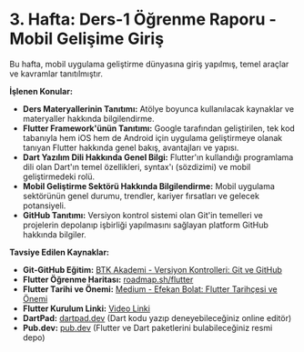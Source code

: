 # 3. Hafta: Ders-1 Öğrenme Raporu - Mobil Gelişime Giriş

Bu hafta, mobil uygulama geliştirme dünyasına giriş yapılmış, temel araçlar ve kavramlar tanıtılmıştır.

**İşlenen Konular:**

* **Ders Materyallerinin Tanıtımı:** Atölye boyunca kullanılacak kaynaklar ve materyaller hakkında bilgilendirme.
* **Flutter Framework'ünün Tanıtımı:** Google tarafından geliştirilen, tek kod tabanıyla hem iOS hem de Android için uygulama geliştirmeye olanak tanıyan Flutter hakkında genel bakış, avantajları ve yapısı.
* **Dart Yazılım Dili Hakkında Genel Bilgi:** Flutter'ın kullandığı programlama dili olan Dart'ın temel özellikleri, syntax'ı (sözdizimi) ve mobil geliştirmedeki rolü.
* **Mobil Geliştirme Sektörü Hakkında Bilgilendirme:** Mobil uygulama sektörünün genel durumu, trendler, kariyer fırsatları ve gelecek potansiyeli.
* **GitHub Tanıtımı:** Versiyon kontrol sistemi olan Git'in temelleri ve projelerin depolanıp işbirliği yapılmasını sağlayan platform GitHub hakkında bilgiler.

**Tavsiye Edilen Kaynaklar:**

* **Git-GitHub Eğitim:** [BTK Akademi - Versiyon Kontrolleri: Git ve GitHub](https://www.btkakademi.gov.tr/portal/course/versiyon-kontrolleri-git-ve-github-19439)
* **Flutter Öğrenme Haritası:** [roadmap.sh/flutter](https://roadmap.sh/flutter)
* **Flutter Tarihi ve Önemi:** [Medium - Efekan Bolat: Flutter Tarihçesi ve Önemi](https://medium.com/@efekanbolat005/flutter-tarih%C3%A7esi-ve-%C3%B6nemi-a6f7da921d2e)
* **Flutter Kurulum Linki:** [Video Linki](https://youtu.be/uyYBewriDT8)
* **DartPad:** [dartpad.dev](https://dartpad.dev/) (Dart kodu yazıp deneyebileceğiniz online editör)
* **Pub.dev:** [pub.dev](https://pub.dev/) (Flutter ve Dart paketlerini bulabileceğiniz resmi depo)